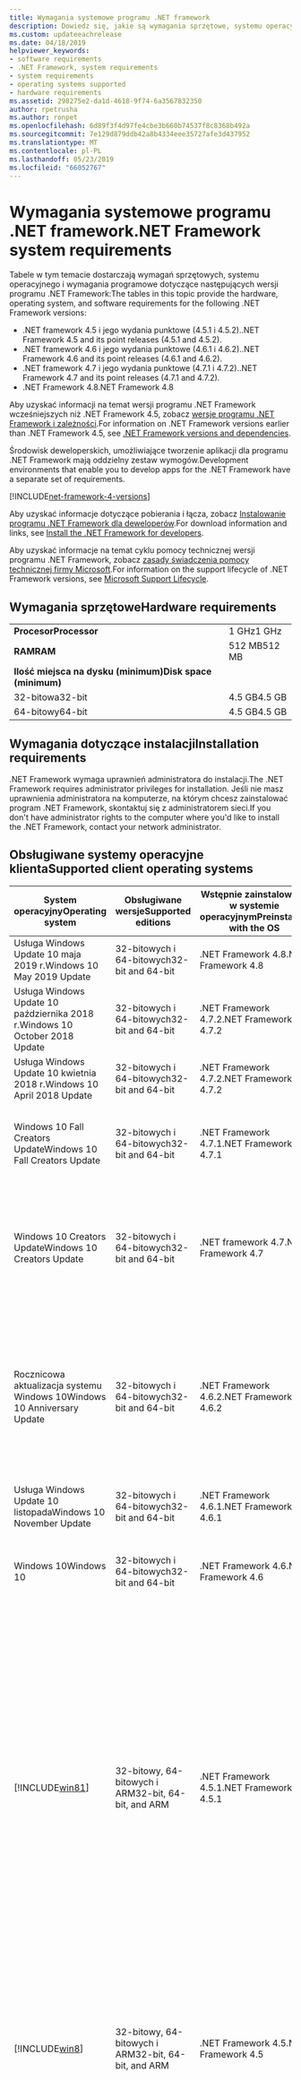 ```yaml
---
title: Wymagania systemowe programu .NET framework
description: Dowiedz się, jakie są wymagania sprzętowe, systemu operacyjnego i oprogramowania do zainstalowania programu .NET Framework 4.5 lub nowszy.
ms.custom: updateeachrelease
ms.date: 04/18/2019
helpviewer_keywords:
- software requirements
- .NET Framework, system requirements
- system requirements
- operating systems supported
- hardware requirements
ms.assetid: 298275e2-da1d-4618-9f74-6a3567832350
author: rpetrusha
ms.author: ronpet
ms.openlocfilehash: 6d89f3f4d97fe4cbe3b660b74537f8c8368b492a
ms.sourcegitcommit: 7e129d879ddb42a8b4334eee35727afe3d437952
ms.translationtype: MT
ms.contentlocale: pl-PL
ms.lasthandoff: 05/23/2019
ms.locfileid: "66052767"
---
```

# <a name="net-framework-system-requirements"></a><span data-ttu-id="37dca-103">Wymagania systemowe programu .NET framework</span><span class="sxs-lookup"><span data-stu-id="37dca-103">.NET Framework system requirements</span></span>

<span data-ttu-id="37dca-104">Tabele w tym temacie dostarczają wymagań sprzętowych, systemu operacyjnego i wymagania programowe dotyczące następujących wersji programu .NET Framework:</span><span class="sxs-lookup"><span data-stu-id="37dca-104">The tables in this topic provide the hardware, operating system, and software requirements for the following .NET Framework versions:</span></span>

* <span data-ttu-id="37dca-105">.NET framework 4.5 i jego wydania punktowe (4.5.1 i 4.5.2).</span><span class="sxs-lookup"><span data-stu-id="37dca-105">.NET Framework 4.5 and its point releases (4.5.1 and 4.5.2).</span></span>
* <span data-ttu-id="37dca-106">.NET framework 4.6 i jego wydania punktowe (4.6.1 i 4.6.2).</span><span class="sxs-lookup"><span data-stu-id="37dca-106">.NET Framework 4.6 and its point releases (4.6.1 and 4.6.2).</span></span>
* <span data-ttu-id="37dca-107">.NET framework 4.7 i jego wydania punktowe (4.7.1 i 4.7.2).</span><span class="sxs-lookup"><span data-stu-id="37dca-107">.NET Framework 4.7 and its point releases (4.7.1 and 4.7.2).</span></span>
* <span data-ttu-id="37dca-108">.NET Framework 4.8</span><span class="sxs-lookup"><span data-stu-id="37dca-108">.NET Framework 4.8</span></span>

<span data-ttu-id="37dca-109">Aby uzyskać informacji na temat wersji programu .NET Framework wcześniejszych niż .NET Framework 4.5, zobacz [wersje programu .NET Framework i zależności](../migration-guide/versions-and-dependencies.md).</span><span class="sxs-lookup"><span data-stu-id="37dca-109">For information on .NET Framework versions earlier than .NET Framework 4.5, see [.NET Framework versions and dependencies](../migration-guide/versions-and-dependencies.md).</span></span>

<span data-ttu-id="37dca-110">Środowisk deweloperskich, umożliwiające tworzenie aplikacji dla programu .NET Framework mają oddzielny zestaw wymogów.</span><span class="sxs-lookup"><span data-stu-id="37dca-110">Development environments that enable you to develop apps for the .NET Framework have a separate set of requirements.</span></span>

[!INCLUDE[net-framework-4-versions](../../../includes/net-framework-4x-versions.md)]

<span data-ttu-id="37dca-111">Aby uzyskać informacje dotyczące pobierania i łącza, zobacz [Instalowanie programu .NET Framework dla deweloperów](../../../docs/framework/install/guide-for-developers.md).</span><span class="sxs-lookup"><span data-stu-id="37dca-111">For download information and links, see [Install the .NET Framework for developers](../../../docs/framework/install/guide-for-developers.md).</span></span>

<span data-ttu-id="37dca-112">Aby uzyskać informacje na temat cyklu pomocy technicznej wersji programu .NET Framework, zobacz [zasady świadczenia pomocy technicznej firmy Microsoft](https://support.microsoft.com/lifecycle/search?sort=PN&alpha=Microsoft%20.NET%20Framework&Filter=FilterNO).</span><span class="sxs-lookup"><span data-stu-id="37dca-112">For information on the support lifecycle of .NET Framework versions, see [Microsoft Support Lifecycle](https://support.microsoft.com/lifecycle/search?sort=PN&alpha=Microsoft%20.NET%20Framework&Filter=FilterNO).</span></span>

## <a name="hardware-requirements"></a><span data-ttu-id="37dca-113">Wymagania sprzętowe</span><span class="sxs-lookup"><span data-stu-id="37dca-113">Hardware requirements</span></span>

|                          |        |
| ------------------------ | ------ |
| <span data-ttu-id="37dca-114">**Procesor**</span><span class="sxs-lookup"><span data-stu-id="37dca-114">**Processor**</span></span>            | <span data-ttu-id="37dca-115">1 GHz</span><span class="sxs-lookup"><span data-stu-id="37dca-115">1 GHz</span></span>  |
| <span data-ttu-id="37dca-116">**RAM**</span><span class="sxs-lookup"><span data-stu-id="37dca-116">**RAM**</span></span>                  | <span data-ttu-id="37dca-117">512 MB</span><span class="sxs-lookup"><span data-stu-id="37dca-117">512 MB</span></span> |
| <span data-ttu-id="37dca-118">**Ilość miejsca na dysku (minimum)**</span><span class="sxs-lookup"><span data-stu-id="37dca-118">**Disk space (minimum)**</span></span> |        |
| <span data-ttu-id="37dca-119">32-bitowa</span><span class="sxs-lookup"><span data-stu-id="37dca-119">32-bit</span></span>                   | <span data-ttu-id="37dca-120">4.5 GB</span><span class="sxs-lookup"><span data-stu-id="37dca-120">4.5 GB</span></span> |
| <span data-ttu-id="37dca-121">64-bitowy</span><span class="sxs-lookup"><span data-stu-id="37dca-121">64-bit</span></span>                   | <span data-ttu-id="37dca-122">4.5 GB</span><span class="sxs-lookup"><span data-stu-id="37dca-122">4.5 GB</span></span> |

## <a name="installation-requirements"></a><span data-ttu-id="37dca-123">Wymagania dotyczące instalacji</span><span class="sxs-lookup"><span data-stu-id="37dca-123">Installation requirements</span></span>

<span data-ttu-id="37dca-124">.NET Framework wymaga uprawnień administratora do instalacji.</span><span class="sxs-lookup"><span data-stu-id="37dca-124">The .NET Framework requires administrator privileges for installation.</span></span> <span data-ttu-id="37dca-125">Jeśli nie masz uprawnienia administratora na komputerze, na którym chcesz zainstalować program .NET Framework, skontaktuj się z administratorem sieci.</span><span class="sxs-lookup"><span data-stu-id="37dca-125">If you don't have administrator rights to the computer where you'd like to install the .NET Framework, contact your network administrator.</span></span>

## <a name="supported-client-operating-systems"></a><span data-ttu-id="37dca-126">Obsługiwane systemy operacyjne klienta</span><span class="sxs-lookup"><span data-stu-id="37dca-126">Supported client operating systems</span></span>

| <span data-ttu-id="37dca-127">System operacyjny</span><span class="sxs-lookup"><span data-stu-id="37dca-127">Operating system</span></span> | <span data-ttu-id="37dca-128">Obsługiwane wersje</span><span class="sxs-lookup"><span data-stu-id="37dca-128">Supported editions</span></span> | <span data-ttu-id="37dca-129">Wstępnie zainstalowane w systemie operacyjnym</span><span class="sxs-lookup"><span data-stu-id="37dca-129">Preinstalled with the OS</span></span> | <span data-ttu-id="37dca-130">Do zainstalowania osobno</span><span class="sxs-lookup"><span data-stu-id="37dca-130">Installable separately</span></span> |
| ---------------- | ------------------ | ------------------------ | ---------------------- |
| <span data-ttu-id="37dca-131">Usługa Windows Update 10 maja 2019 r.</span><span class="sxs-lookup"><span data-stu-id="37dca-131">Windows 10 May 2019 Update</span></span> | <span data-ttu-id="37dca-132">32-bitowych i 64-bitowych</span><span class="sxs-lookup"><span data-stu-id="37dca-132">32-bit and 64-bit</span></span> | <span data-ttu-id="37dca-133">.NET Framework 4.8</span><span class="sxs-lookup"><span data-stu-id="37dca-133">.NET Framework 4.8</span></span> | -- |
| <span data-ttu-id="37dca-134">Usługa Windows Update 10 października 2018 r.</span><span class="sxs-lookup"><span data-stu-id="37dca-134">Windows 10 October 2018 Update</span></span> | <span data-ttu-id="37dca-135">32-bitowych i 64-bitowych</span><span class="sxs-lookup"><span data-stu-id="37dca-135">32-bit and 64-bit</span></span> | <span data-ttu-id="37dca-136">.NET Framework 4.7.2</span><span class="sxs-lookup"><span data-stu-id="37dca-136">.NET Framework 4.7.2</span></span> | <span data-ttu-id="37dca-137">.NET Framework 4.8</span><span class="sxs-lookup"><span data-stu-id="37dca-137">.NET Framework 4.8</span></span> |
| <span data-ttu-id="37dca-138">Usługa Windows Update 10 kwietnia 2018 r.</span><span class="sxs-lookup"><span data-stu-id="37dca-138">Windows 10 April 2018 Update</span></span> | <span data-ttu-id="37dca-139">32-bitowych i 64-bitowych</span><span class="sxs-lookup"><span data-stu-id="37dca-139">32-bit and 64-bit</span></span> | <span data-ttu-id="37dca-140">.NET Framework 4.7.2</span><span class="sxs-lookup"><span data-stu-id="37dca-140">.NET Framework 4.7.2</span></span> |<span data-ttu-id="37dca-141">.NET Framework 4.8</span><span class="sxs-lookup"><span data-stu-id="37dca-141">.NET Framework 4.8</span></span>|
| <span data-ttu-id="37dca-142">Windows 10 Fall Creators Update</span><span class="sxs-lookup"><span data-stu-id="37dca-142">Windows 10 Fall Creators Update</span></span> | <span data-ttu-id="37dca-143">32-bitowych i 64-bitowych</span><span class="sxs-lookup"><span data-stu-id="37dca-143">32-bit and 64-bit</span></span> | <span data-ttu-id="37dca-144">.NET Framework 4.7.1</span><span class="sxs-lookup"><span data-stu-id="37dca-144">.NET Framework 4.7.1</span></span> | <span data-ttu-id="37dca-145">.NET Framework 4.7.2</span><span class="sxs-lookup"><span data-stu-id="37dca-145">.NET Framework 4.7.2</span></span><br/><br/><span data-ttu-id="37dca-146">.NET Framework 4.8</span><span class="sxs-lookup"><span data-stu-id="37dca-146">.NET Framework 4.8</span></span> |
| <span data-ttu-id="37dca-147">Windows 10 Creators Update</span><span class="sxs-lookup"><span data-stu-id="37dca-147">Windows 10 Creators Update</span></span> | <span data-ttu-id="37dca-148">32-bitowych i 64-bitowych</span><span class="sxs-lookup"><span data-stu-id="37dca-148">32-bit and 64-bit</span></span> | <span data-ttu-id="37dca-149">.NET framework 4.7</span><span class="sxs-lookup"><span data-stu-id="37dca-149">.NET Framework 4.7</span></span> | <span data-ttu-id="37dca-150">.NET Framework 4.7.1</span><span class="sxs-lookup"><span data-stu-id="37dca-150">.NET Framework 4.7.1</span></span><br/><br/><span data-ttu-id="37dca-151">.NET Framework 4.7.2</span><span class="sxs-lookup"><span data-stu-id="37dca-151">.NET Framework 4.7.2</span></span><br/><br/><span data-ttu-id="37dca-152">.NET Framework 4.8</span><span class="sxs-lookup"><span data-stu-id="37dca-152">.NET Framework 4.8</span></span> |
| <span data-ttu-id="37dca-153">Rocznicowa aktualizacja systemu Windows 10</span><span class="sxs-lookup"><span data-stu-id="37dca-153">Windows 10 Anniversary Update</span></span> | <span data-ttu-id="37dca-154">32-bitowych i 64-bitowych</span><span class="sxs-lookup"><span data-stu-id="37dca-154">32-bit and 64-bit</span></span> | <span data-ttu-id="37dca-155">.NET Framework 4.6.2</span><span class="sxs-lookup"><span data-stu-id="37dca-155">.NET Framework 4.6.2</span></span> |<span data-ttu-id="37dca-156">.NET framework 4.7</span><span class="sxs-lookup"><span data-stu-id="37dca-156">.NET Framework 4.7</span></span><br/><br/><span data-ttu-id="37dca-157">.NET Framework 4.7.1</span><span class="sxs-lookup"><span data-stu-id="37dca-157">.NET Framework 4.7.1</span></span><br/><br/><span data-ttu-id="37dca-158">.NET Framework 4.7.2</span><span class="sxs-lookup"><span data-stu-id="37dca-158">.NET Framework 4.7.2</span></span><br/><br/><span data-ttu-id="37dca-159">.NET Framework 4.8</span><span class="sxs-lookup"><span data-stu-id="37dca-159">.NET Framework 4.8</span></span>  |
| <span data-ttu-id="37dca-160">Usługa Windows Update 10 listopada</span><span class="sxs-lookup"><span data-stu-id="37dca-160">Windows 10 November Update</span></span> | <span data-ttu-id="37dca-161">32-bitowych i 64-bitowych</span><span class="sxs-lookup"><span data-stu-id="37dca-161">32-bit and 64-bit</span></span> | <span data-ttu-id="37dca-162">.NET Framework 4.6.1</span><span class="sxs-lookup"><span data-stu-id="37dca-162">.NET Framework 4.6.1</span></span> | <span data-ttu-id="37dca-163">.NET Framework 4.6.2</span><span class="sxs-lookup"><span data-stu-id="37dca-163">.NET Framework 4.6.2</span></span> |
| <span data-ttu-id="37dca-164">Windows 10</span><span class="sxs-lookup"><span data-stu-id="37dca-164">Windows 10</span></span> | <span data-ttu-id="37dca-165">32-bitowych i 64-bitowych</span><span class="sxs-lookup"><span data-stu-id="37dca-165">32-bit and 64-bit</span></span> | <span data-ttu-id="37dca-166">.NET Framework 4.6</span><span class="sxs-lookup"><span data-stu-id="37dca-166">.NET Framework 4.6</span></span> | <span data-ttu-id="37dca-167">.NET Framework 4.6.1</span><span class="sxs-lookup"><span data-stu-id="37dca-167">.NET Framework 4.6.1</span></span> <br/><br/> <span data-ttu-id="37dca-168">.NET Framework 4.6.2</span><span class="sxs-lookup"><span data-stu-id="37dca-168">.NET Framework 4.6.2</span></span> |
| [!INCLUDE[win81](../../../includes/win81-md.md)] | <span data-ttu-id="37dca-169">32-bitowy, 64-bitowych i ARM</span><span class="sxs-lookup"><span data-stu-id="37dca-169">32-bit, 64-bit, and ARM</span></span> | <span data-ttu-id="37dca-170">.NET Framework 4.5.1</span><span class="sxs-lookup"><span data-stu-id="37dca-170">.NET Framework 4.5.1</span></span> | <span data-ttu-id="37dca-171">.NET Framework 4.5.2</span><span class="sxs-lookup"><span data-stu-id="37dca-171">.NET Framework 4.5.2</span></span><br /><br /> <span data-ttu-id="37dca-172">.NET Framework 4.6</span><span class="sxs-lookup"><span data-stu-id="37dca-172">.NET Framework 4.6</span></span><br /><br /> <span data-ttu-id="37dca-173">.NET Framework 4.6.1</span><span class="sxs-lookup"><span data-stu-id="37dca-173">.NET Framework 4.6.1</span></span><br /><br /> <span data-ttu-id="37dca-174">.NET Framework 4.6.2</span><span class="sxs-lookup"><span data-stu-id="37dca-174">.NET Framework 4.6.2</span></span><br /><br /><span data-ttu-id="37dca-175">.NET framework 4.7</span><span class="sxs-lookup"><span data-stu-id="37dca-175">.NET Framework 4.7</span></span><br/><br/><span data-ttu-id="37dca-176">.NET Framework 4.7.1</span><span class="sxs-lookup"><span data-stu-id="37dca-176">.NET Framework 4.7.1</span></span><br/><br/><span data-ttu-id="37dca-177">.NET Framework 4.7.2</span><span class="sxs-lookup"><span data-stu-id="37dca-177">.NET Framework 4.7.2</span></span><br/><br/><span data-ttu-id="37dca-178">.NET Framework 4.8</span><span class="sxs-lookup"><span data-stu-id="37dca-178">.NET Framework 4.8</span></span> |
| [!INCLUDE[win8](../../../includes/win8-md.md)] | <span data-ttu-id="37dca-179">32-bitowy, 64-bitowych i ARM</span><span class="sxs-lookup"><span data-stu-id="37dca-179">32-bit, 64-bit, and ARM</span></span> | <span data-ttu-id="37dca-180">.NET Framework 4.5</span><span class="sxs-lookup"><span data-stu-id="37dca-180">.NET Framework 4.5</span></span> | <span data-ttu-id="37dca-181">.NET Framework 4.5.1</span><span class="sxs-lookup"><span data-stu-id="37dca-181">.NET Framework 4.5.1</span></span><br /><br /><span data-ttu-id="37dca-182">.NET Framework 4.5.2</span><span class="sxs-lookup"><span data-stu-id="37dca-182">.NET Framework 4.5.2</span></span><br /><br /> <span data-ttu-id="37dca-183">.NET Framework 4.6</span><span class="sxs-lookup"><span data-stu-id="37dca-183">.NET Framework 4.6</span></span><br /><br /> <span data-ttu-id="37dca-184">.NET Framework 4.6.1</span><span class="sxs-lookup"><span data-stu-id="37dca-184">.NET Framework 4.6.1</span></span> |
| <span data-ttu-id="37dca-185">Windows 7 SP1</span><span class="sxs-lookup"><span data-stu-id="37dca-185">Windows 7 SP1</span></span>|<span data-ttu-id="37dca-186">32-bitowych i 64-bitowych</span><span class="sxs-lookup"><span data-stu-id="37dca-186">32-bit and 64-bit</span></span> | -- | <span data-ttu-id="37dca-187">Program .NET Framework 4</span><span class="sxs-lookup"><span data-stu-id="37dca-187">.NET Framework 4</span></span><br /><br /> <span data-ttu-id="37dca-188">.NET Framework 4.5</span><span class="sxs-lookup"><span data-stu-id="37dca-188">.NET Framework 4.5</span></span><br /><br /> <span data-ttu-id="37dca-189">.NET Framework 4.5.1</span><span class="sxs-lookup"><span data-stu-id="37dca-189">.NET Framework 4.5.1</span></span><br /><br /> <span data-ttu-id="37dca-190">.NET Framework 4.5.2</span><span class="sxs-lookup"><span data-stu-id="37dca-190">.NET Framework 4.5.2</span></span><br /><br /> <span data-ttu-id="37dca-191">.NET Framework 4.6</span><span class="sxs-lookup"><span data-stu-id="37dca-191">.NET Framework 4.6</span></span><br /><br /> <span data-ttu-id="37dca-192">.NET Framework 4.6.1</span><span class="sxs-lookup"><span data-stu-id="37dca-192">.NET Framework 4.6.1</span></span><br /><br /> <span data-ttu-id="37dca-193">.NET Framework 4.6.2</span><span class="sxs-lookup"><span data-stu-id="37dca-193">.NET Framework 4.6.2</span></span><br /><br /><span data-ttu-id="37dca-194">.NET framework 4.7</span><span class="sxs-lookup"><span data-stu-id="37dca-194">.NET Framework 4.7</span></span><br/><br/><span data-ttu-id="37dca-195">.NET Framework 4.7.1</span><span class="sxs-lookup"><span data-stu-id="37dca-195">.NET Framework 4.7.1</span></span><br/><br/><span data-ttu-id="37dca-196">.NET Framework 4.7.2</span><span class="sxs-lookup"><span data-stu-id="37dca-196">.NET Framework 4.7.2</span></span><br/><br/><span data-ttu-id="37dca-197">.NET Framework 4.8</span><span class="sxs-lookup"><span data-stu-id="37dca-197">.NET Framework 4.8</span></span> |
| <span data-ttu-id="37dca-198">Windows Vista z dodatkiem SP2</span><span class="sxs-lookup"><span data-stu-id="37dca-198">Windows Vista SP2</span></span>|<span data-ttu-id="37dca-199">32-bitowych i 64-bitowych</span><span class="sxs-lookup"><span data-stu-id="37dca-199">32-bit and 64-bit</span></span> | -- | <span data-ttu-id="37dca-200">Program .NET Framework 4</span><span class="sxs-lookup"><span data-stu-id="37dca-200">.NET Framework 4</span></span><br /><br /> <span data-ttu-id="37dca-201">.NET Framework 4.5</span><span class="sxs-lookup"><span data-stu-id="37dca-201">.NET Framework 4.5</span></span><br /><br /> <span data-ttu-id="37dca-202">.NET Framework 4.5.1</span><span class="sxs-lookup"><span data-stu-id="37dca-202">.NET Framework 4.5.1</span></span><br /><br /> <span data-ttu-id="37dca-203">.NET Framework 4.5.2</span><span class="sxs-lookup"><span data-stu-id="37dca-203">.NET Framework 4.5.2</span></span><br /><br /> <span data-ttu-id="37dca-204">.NET Framework 4.6</span><span class="sxs-lookup"><span data-stu-id="37dca-204">.NET Framework 4.6</span></span> |
| <span data-ttu-id="37dca-205">Windows XP</span><span class="sxs-lookup"><span data-stu-id="37dca-205">Windows XP</span></span> |<span data-ttu-id="37dca-206">32-bitowych i 64-bitowych</span><span class="sxs-lookup"><span data-stu-id="37dca-206">32-bit and 64-bit</span></span> | -- | <span data-ttu-id="37dca-207">Program .NET Framework 4</span><span class="sxs-lookup"><span data-stu-id="37dca-207">.NET Framework 4</span></span> |

 <span data-ttu-id="37dca-208">**Uwagi:**</span><span class="sxs-lookup"><span data-stu-id="37dca-208">**Notes:**</span></span>

- <span data-ttu-id="37dca-209">.NET Framework wymaga w systemach Windows 7, Windows 7 z dodatkiem SP1.</span><span class="sxs-lookup"><span data-stu-id="37dca-209">On Windows 7 systems, the .NET Framework requires Windows 7 SP1.</span></span> <span data-ttu-id="37dca-210">Jeśli jesteś w systemie Windows 7 i nie został jeszcze zainstalowany dodatek Service Pack 1, należy to zrobić przed zainstalowaniem programu .NET Framework.</span><span class="sxs-lookup"><span data-stu-id="37dca-210">If you're on Windows 7 and haven't yet installed Service Pack 1, you need to do so before installing the .NET Framework.</span></span>

- <span data-ttu-id="37dca-211">.NET framework 4.5 jest obsługiwana w środowisku preinstalacji Windows (Windows PE).</span><span class="sxs-lookup"><span data-stu-id="37dca-211">.NET Framework 4.5 is supported on the Windows Preinstallation Environment (Windows PE).</span></span> <span data-ttu-id="37dca-212">Nie wszystkie funkcje są obsługiwane w środowisku Windows PE.</span><span class="sxs-lookup"><span data-stu-id="37dca-212">Not all features are supported on Windows PE.</span></span>

- <span data-ttu-id="37dca-213">.NET framework 4 obsługuje również platformie IA64.</span><span class="sxs-lookup"><span data-stu-id="37dca-213">.NET Framework 4 also supports the IA64 platform.</span></span>

- <span data-ttu-id="37dca-214">Dla wszystkich platform zaleca się uaktualnienie do najnowszego dodatku Service Pack dla Windows i zainstaluj dostępne aktualizacje krytyczne [witryny Windows Update](https://go.microsoft.com/fwlink/?LinkId=168461) do zapewnienia najlepszej zgodności i zabezpieczeń.</span><span class="sxs-lookup"><span data-stu-id="37dca-214">For all platforms, we recommend that you upgrade to the latest Windows Service Pack and install critical updates available from the [Windows Update website](https://go.microsoft.com/fwlink/?LinkId=168461) to ensure the best compatibility and security.</span></span>

- <span data-ttu-id="37dca-215">W 64-bitowych systemach operacyjnych, program .NET Framework obsługuje zarówno przez środowisko WOW64 (32-bitowe przetwarzanie na komputerze 64-bitowym) i | natywne 64-bitowe przetwarzanie.</span><span class="sxs-lookup"><span data-stu-id="37dca-215">On 64-bit operating systems, the .NET Framework supports both WOW64 (32-bit processing on a 64-bit machine) and| native 64-bit processing.</span></span>

## <a name="supported-server-operating-systems"></a><span data-ttu-id="37dca-216">Obsługiwane systemy operacyjne serwera</span><span class="sxs-lookup"><span data-stu-id="37dca-216">Supported server operating systems</span></span>

| <span data-ttu-id="37dca-217">System operacyjny</span><span class="sxs-lookup"><span data-stu-id="37dca-217">Operating system</span></span> | <span data-ttu-id="37dca-218">Obsługiwane wersje</span><span class="sxs-lookup"><span data-stu-id="37dca-218">Supported editions</span></span> | <span data-ttu-id="37dca-219">Wstępnie zainstalowane w systemie operacyjnym</span><span class="sxs-lookup"><span data-stu-id="37dca-219">Preinstalled with the OS</span></span> | <span data-ttu-id="37dca-220">Do zainstalowania osobno</span><span class="sxs-lookup"><span data-stu-id="37dca-220">Installable separately</span></span> |
| ---------------- | ------------------ | ------------------------ | ---------------------- |
| <span data-ttu-id="37dca-221">Windows Server 2019</span><span class="sxs-lookup"><span data-stu-id="37dca-221">Windows Server 2019</span></span> | <span data-ttu-id="37dca-222">64-bitowy</span><span class="sxs-lookup"><span data-stu-id="37dca-222">64-bit</span></span> | <span data-ttu-id="37dca-223">.NET Framework 4.7.2</span><span class="sxs-lookup"><span data-stu-id="37dca-223">.NET Framework 4.7.2</span></span> | <span data-ttu-id="37dca-224">.NET Framework 4.8</span><span class="sxs-lookup"><span data-stu-id="37dca-224">.NET Framework 4.8</span></span> |
| <span data-ttu-id="37dca-225">W systemie Windows Server w wersji 1809</span><span class="sxs-lookup"><span data-stu-id="37dca-225">Windows Server, version 1809</span></span> | <span data-ttu-id="37dca-226">64-bitowy</span><span class="sxs-lookup"><span data-stu-id="37dca-226">64-bit</span></span> | <span data-ttu-id="37dca-227">.NET Framework 4.7.2</span><span class="sxs-lookup"><span data-stu-id="37dca-227">.NET Framework 4.7.2</span></span> | <span data-ttu-id="37dca-228">.NET Framework 4.8</span><span class="sxs-lookup"><span data-stu-id="37dca-228">.NET Framework 4.8</span></span> |
| <span data-ttu-id="37dca-229">W systemie Windows Server w wersji 1803</span><span class="sxs-lookup"><span data-stu-id="37dca-229">Windows Server, version 1803</span></span> | <span data-ttu-id="37dca-230">64-bitowy</span><span class="sxs-lookup"><span data-stu-id="37dca-230">64-bit</span></span> | <span data-ttu-id="37dca-231">.NET Framework 4.7.2</span><span class="sxs-lookup"><span data-stu-id="37dca-231">.NET Framework 4.7.2</span></span> | <span data-ttu-id="37dca-232">.NET Framework 4.8</span><span class="sxs-lookup"><span data-stu-id="37dca-232">.NET Framework 4.8</span></span> |
| <span data-ttu-id="37dca-233">W systemie Windows Server w wersji 1709</span><span class="sxs-lookup"><span data-stu-id="37dca-233">Windows Server, version 1709</span></span> | <span data-ttu-id="37dca-234">64-bitowy</span><span class="sxs-lookup"><span data-stu-id="37dca-234">64-bit</span></span> | <span data-ttu-id="37dca-235">.NET Framework 4.7.1</span><span class="sxs-lookup"><span data-stu-id="37dca-235">.NET Framework 4.7.1</span></span> | <span data-ttu-id="37dca-236">.NET Framework 4.7.2</span><span class="sxs-lookup"><span data-stu-id="37dca-236">.NET Framework 4.7.2</span></span>|
| <span data-ttu-id="37dca-237">Windows Server 2016</span><span class="sxs-lookup"><span data-stu-id="37dca-237">Windows Server 2016</span></span> | <span data-ttu-id="37dca-238">64-bitowy</span><span class="sxs-lookup"><span data-stu-id="37dca-238">64-bit</span></span> | <span data-ttu-id="37dca-239">.NET Framework 4.6.2</span><span class="sxs-lookup"><span data-stu-id="37dca-239">.NET Framework 4.6.2</span></span> | <span data-ttu-id="37dca-240">.NET framework 4.7</span><span class="sxs-lookup"><span data-stu-id="37dca-240">.NET Framework 4.7</span></span><br/><br/> <span data-ttu-id="37dca-241">.NET Framework 4.7.1</span><span class="sxs-lookup"><span data-stu-id="37dca-241">.NET Framework 4.7.1</span></span><br/><br/><span data-ttu-id="37dca-242">.NET Framework 4.7.2</span><span class="sxs-lookup"><span data-stu-id="37dca-242">.NET Framework 4.7.2</span></span><br/><br/><span data-ttu-id="37dca-243">.NET Framework 4.8</span><span class="sxs-lookup"><span data-stu-id="37dca-243">.NET Framework 4.8</span></span> |
| <span data-ttu-id="37dca-244">Windows Server 2012 z dodatkiem R2</span><span class="sxs-lookup"><span data-stu-id="37dca-244">Windows Server 2012 R2</span></span> | <span data-ttu-id="37dca-245">64-bitowy</span><span class="sxs-lookup"><span data-stu-id="37dca-245">64-bit</span></span> | <span data-ttu-id="37dca-246">.NET Framework 4.5.1</span><span class="sxs-lookup"><span data-stu-id="37dca-246">.NET Framework 4.5.1</span></span> | <span data-ttu-id="37dca-247">.NET Framework 4.5.2</span><span class="sxs-lookup"><span data-stu-id="37dca-247">.NET Framework 4.5.2</span></span><br /><br /> <span data-ttu-id="37dca-248">.NET Framework 4.6</span><span class="sxs-lookup"><span data-stu-id="37dca-248">.NET Framework 4.6</span></span><br /><br /> <span data-ttu-id="37dca-249">.NET Framework 4.6.1</span><span class="sxs-lookup"><span data-stu-id="37dca-249">.NET Framework 4.6.1</span></span><br /><br /> <span data-ttu-id="37dca-250">.NET Framework 4.6.2</span><span class="sxs-lookup"><span data-stu-id="37dca-250">.NET Framework 4.6.2</span></span><br /><br /><span data-ttu-id="37dca-251">.NET framework 4.7</span><span class="sxs-lookup"><span data-stu-id="37dca-251">.NET Framework 4.7</span></span><br/><br/> <span data-ttu-id="37dca-252">.NET Framework 4.7.1</span><span class="sxs-lookup"><span data-stu-id="37dca-252">.NET Framework 4.7.1</span></span><br/><br/><span data-ttu-id="37dca-253">.NET Framework 4.7.2</span><span class="sxs-lookup"><span data-stu-id="37dca-253">.NET Framework 4.7.2</span></span><br/><br/><span data-ttu-id="37dca-254">.NET Framework 4.8</span><span class="sxs-lookup"><span data-stu-id="37dca-254">.NET Framework 4.8</span></span> |
| <span data-ttu-id="37dca-255">Windows Server 2012 (wydanie 64-bitowe)</span><span class="sxs-lookup"><span data-stu-id="37dca-255">Windows Server 2012 (64-bit edition)</span></span> | <span data-ttu-id="37dca-256">64-bitowy</span><span class="sxs-lookup"><span data-stu-id="37dca-256">64-bit</span></span>| <span data-ttu-id="37dca-257">.NET Framework 4.5</span><span class="sxs-lookup"><span data-stu-id="37dca-257">.NET Framework 4.5</span></span> | <span data-ttu-id="37dca-258">.NET Framework 4.5.1</span><span class="sxs-lookup"><span data-stu-id="37dca-258">.NET Framework 4.5.1</span></span><br /><br /> <span data-ttu-id="37dca-259">.NET Framework 4.5.2</span><span class="sxs-lookup"><span data-stu-id="37dca-259">.NET Framework 4.5.2</span></span><br /><br /> <span data-ttu-id="37dca-260">.NET Framework 4.6</span><span class="sxs-lookup"><span data-stu-id="37dca-260">.NET Framework 4.6</span></span><br /><br /> <span data-ttu-id="37dca-261">.NET Framework 4.6.1</span><span class="sxs-lookup"><span data-stu-id="37dca-261">.NET Framework 4.6.1</span></span><br /><br /> <span data-ttu-id="37dca-262">.NET Framework 4.6.2</span><span class="sxs-lookup"><span data-stu-id="37dca-262">.NET Framework 4.6.2</span></span><br /><br /><span data-ttu-id="37dca-263">.NET framework 4.7</span><span class="sxs-lookup"><span data-stu-id="37dca-263">.NET Framework 4.7</span></span><br/><br/><span data-ttu-id="37dca-264">.NET Framework 4.7.1</span><span class="sxs-lookup"><span data-stu-id="37dca-264">.NET Framework 4.7.1</span></span><br/><br/><span data-ttu-id="37dca-265">.NET Framework 4.7.2</span><span class="sxs-lookup"><span data-stu-id="37dca-265">.NET Framework 4.7.2</span></span><br/><br/><span data-ttu-id="37dca-266">.NET Framework 4.8</span><span class="sxs-lookup"><span data-stu-id="37dca-266">.NET Framework 4.8</span></span> |
| <span data-ttu-id="37dca-267">Windows Server 2008 R2 SP1</span><span class="sxs-lookup"><span data-stu-id="37dca-267">Windows Server 2008 R2 SP1</span></span>|<span data-ttu-id="37dca-268">64-bitowy</span><span class="sxs-lookup"><span data-stu-id="37dca-268">64-bit</span></span> | -- | <span data-ttu-id="37dca-269">Program .NET Framework 4</span><span class="sxs-lookup"><span data-stu-id="37dca-269">.NET Framework 4</span></span><br /><br /> <span data-ttu-id="37dca-270">.NET Framework 4.5</span><span class="sxs-lookup"><span data-stu-id="37dca-270">.NET Framework 4.5</span></span><br /><br /> <span data-ttu-id="37dca-271">.NET Framework 4.5.1</span><span class="sxs-lookup"><span data-stu-id="37dca-271">.NET Framework 4.5.1</span></span><br /><br /> <span data-ttu-id="37dca-272">.NET Framework 4.5.2</span><span class="sxs-lookup"><span data-stu-id="37dca-272">.NET Framework 4.5.2</span></span><br /><br /> <span data-ttu-id="37dca-273">.NET Framework 4.6</span><span class="sxs-lookup"><span data-stu-id="37dca-273">.NET Framework 4.6</span></span><br /><br /> <span data-ttu-id="37dca-274">.NET Framework 4.6.1</span><span class="sxs-lookup"><span data-stu-id="37dca-274">.NET Framework 4.6.1</span></span><br /><br /> <span data-ttu-id="37dca-275">.NET Framework 4.6.2</span><span class="sxs-lookup"><span data-stu-id="37dca-275">.NET Framework 4.6.2</span></span><br /><br /><span data-ttu-id="37dca-276">.NET framework 4.7</span><span class="sxs-lookup"><span data-stu-id="37dca-276">.NET Framework 4.7</span></span><br/><br/><span data-ttu-id="37dca-277">.NET Framework 4.7.1</span><span class="sxs-lookup"><span data-stu-id="37dca-277">.NET Framework 4.7.1</span></span><br/><br/><span data-ttu-id="37dca-278">.NET Framework 4.7.2</span><span class="sxs-lookup"><span data-stu-id="37dca-278">.NET Framework 4.7.2</span></span><br/><br/><span data-ttu-id="37dca-279">.NET Framework 4.8</span><span class="sxs-lookup"><span data-stu-id="37dca-279">.NET Framework 4.8</span></span> |
| <span data-ttu-id="37dca-280">Windows Server 2008 SP2</span><span class="sxs-lookup"><span data-stu-id="37dca-280">Windows Server 2008 SP2</span></span>|<span data-ttu-id="37dca-281">32-bitowych i 64-bitowych</span><span class="sxs-lookup"><span data-stu-id="37dca-281">32-bit and 64-bit</span></span> | -- | <span data-ttu-id="37dca-282">Program .NET Framework 4</span><span class="sxs-lookup"><span data-stu-id="37dca-282">.NET Framework 4</span></span><br /><br /> <span data-ttu-id="37dca-283">.NET Framework 4.5</span><span class="sxs-lookup"><span data-stu-id="37dca-283">.NET Framework 4.5</span></span><br /><br /> <span data-ttu-id="37dca-284">.NET Framework 4.5.1</span><span class="sxs-lookup"><span data-stu-id="37dca-284">.NET Framework 4.5.1</span></span><br /><br /> <span data-ttu-id="37dca-285">.NET Framework 4.5.2</span><span class="sxs-lookup"><span data-stu-id="37dca-285">.NET Framework 4.5.2</span></span><br /><br /> <span data-ttu-id="37dca-286">.NET Framework 4.6</span><span class="sxs-lookup"><span data-stu-id="37dca-286">.NET Framework 4.6</span></span> |

 <span data-ttu-id="37dca-287">**Uwagi:**</span><span class="sxs-lookup"><span data-stu-id="37dca-287">**Notes:**</span></span>

- [!INCLUDE[winserver8](../../../includes/winserver8-md.md)] <span data-ttu-id="37dca-288">obejmuje .NET Framework 4.5, więc nie trzeba go zainstalować osobno.</span><span class="sxs-lookup"><span data-stu-id="37dca-288">includes .NET Framework 4.5, so you don't have to install it separately.</span></span> <span data-ttu-id="37dca-289">Podobnie [!INCLUDE[winblue_server_2](../../../includes/winblue-server-2-md.md)] zawiera programu .NET Framework 4.5.1.</span><span class="sxs-lookup"><span data-stu-id="37dca-289">Similarly, [!INCLUDE[winblue_server_2](../../../includes/winblue-server-2-md.md)] includes .NET Framework 4.5.1.</span></span>

- <span data-ttu-id="37dca-290">.NET Framework ma ograniczoną obsługę roli Server Core z systemu Windows Server 2008 R2 z dodatkiem SP1 lub nowszym.</span><span class="sxs-lookup"><span data-stu-id="37dca-290">The .NET Framework has limited support for the Server Core Role with Windows Server 2008 R2 SP1 or later.</span></span> <span data-ttu-id="37dca-291">Zobacz [funkcje platformy .NET Core serwera](https://docs.microsoft.com/previous-versions//dd745015(v=vs.85)) listę nieobsługiwanych interfejsów API.</span><span class="sxs-lookup"><span data-stu-id="37dca-291">See [Server Core .NET Functionality](https://docs.microsoft.com/previous-versions//dd745015(v=vs.85)) for a list of unsupported APIs.</span></span>

- <span data-ttu-id="37dca-292">.NET Framework nie jest obsługiwana w systemie Windows Server 2008 R2 dla komputerów z procesorem Itanium.</span><span class="sxs-lookup"><span data-stu-id="37dca-292">The .NET Framework isn't supported on Windows Server 2008 R2 for Itanium-Based Systems.</span></span>

- <span data-ttu-id="37dca-293">W systemie Windows Server 2008 SP2 .NET Framework nie jest obsługiwane w roli Server Core.</span><span class="sxs-lookup"><span data-stu-id="37dca-293">On Windows Server 2008 SP2, the .NET Framework is not supported in the Server Core Role.</span></span>

- <span data-ttu-id="37dca-294">Dla wszystkich platform zaleca się uaktualnienie do najnowszego dodatku Service Pack dla Windows i krytycznych aktualizacji dostępnych [witryny Windows Update](https://go.microsoft.com/fwlink/?LinkId=168461) do zapewnienia najlepszej zgodności i zabezpieczeń.</span><span class="sxs-lookup"><span data-stu-id="37dca-294">For all platforms, we recommend that you upgrade to the latest Windows Service Pack and critical updates available from the [Windows Update website](https://go.microsoft.com/fwlink/?LinkId=168461) to ensure the best compatibility and security.</span></span> <span data-ttu-id="37dca-295">Instalacja najnowszego dodatku Service Pack dla Windows może być wymagane w niektórych systemach operacyjnych.</span><span class="sxs-lookup"><span data-stu-id="37dca-295">Installation of the latest Windows Service Pack may be required on some operating systems.</span></span>

- <span data-ttu-id="37dca-296">W 64-bitowych systemach operacyjnych .NET Framework obsługuje zarówno przez środowisko WOW64 (32-bitowe przetwarzanie na komputerze 64-bitowym) i natywnych 64-bitowe przetwarzanie.</span><span class="sxs-lookup"><span data-stu-id="37dca-296">On 64-bit operating systems, the .NET Framework supports both WOW64 (32-bit processing on a 64-bit machine) and native 64-bit processing.</span></span>

## <a name="see-also"></a><span data-ttu-id="37dca-297">Zobacz także</span><span class="sxs-lookup"><span data-stu-id="37dca-297">See also</span></span>

- [<span data-ttu-id="37dca-298">Przewodnik instalacji</span><span class="sxs-lookup"><span data-stu-id="37dca-298">Installation Guide</span></span>](../../../docs/framework/install/index.md)
- [<span data-ttu-id="37dca-299">Wprowadzenie</span><span class="sxs-lookup"><span data-stu-id="37dca-299">Getting Started</span></span>](../../../docs/framework/get-started/index.md)
- [<span data-ttu-id="37dca-300">Rozwiązywanie problemów z zablokowaną instalacją i odinstalowywaniem programu .NET Framework</span><span class="sxs-lookup"><span data-stu-id="37dca-300">Troubleshoot blocked .NET Framework installations and uninstallations</span></span>](../../../docs/framework/install/troubleshoot-blocked-installations-and-uninstallations.md)
